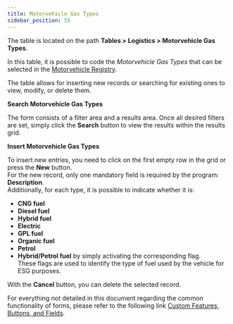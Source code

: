 ```yaml
---
title: Motorvehicle Gas Types 
sidebar_position: 55
---
```


The table is located on the path **Tables > Logistics > Motorvehicle Gas Types**.

In this table, it is possible to code the *Motorvehicle Gas Types* that can be selected in the [Motorvehicle Registry](/docs/logistics/motorvehicles/motorvehicle).

The table allows for inserting new records or searching for existing ones to view, modify, or delete them.

**Search Motorvehicle Gas Types**

The form consists of a filter area and a results area. Once all desired filters are set, simply click the **Search** button to view the results within the results grid.

**Insert Motorvehicle Gas Types**

To insert new entries, you need to click on the first empty row in the grid or press the **New** button.     
For the new record, only one mandatory field is required by the program: **Description**.         
Additionally, for each type, it is possible to indicate whether it is:
- **CNG fuel**
- **Diesel fuel**
- **Hybrid fuel**
- **Electric**
- **GPL fuel**
- **Organic fuel**
- **Petrol**
- **Hybrid/Petrol fuel** 
by simply activating the corresponding flag.  
These flags are used to identify the type of fuel used by the vehicle for ESG purposes.

With the **Cancel** button, you can delete the selected record.

For everything not detailed in this document regarding the common functionality of forms, please refer to the following link [Custom Features, Buttons, and Fields](/docs/guide/common).